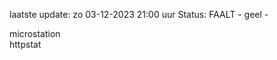 laatste update: 
zo 03-12-2023 21:00   uur 
Status: FAALT - geel - 
<div class="service Y">microstation</div><div class="service Y">httpstat</div>